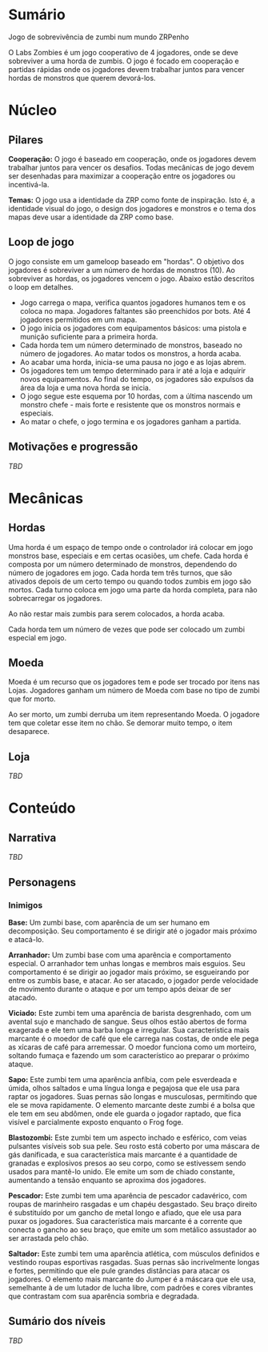 # Sumário

Jogo de sobrevivência de zumbi num mundo ZRPenho

O Labs Zombies é um jogo cooperativo de 4 jogadores, onde se deve sobreviver a uma horda de zumbis. O jogo é focado em cooperação e partidas rápidas onde os jogadores devem trabalhar juntos para vencer hordas de monstros que querem devorá-los.

# Núcleo

## Pilares

**Cooperação:** O jogo é baseado em cooperação, onde os jogadores devem trabalhar juntos para vencer os desafios. Todas mecânicas de jogo devem ser desenhadas para maximizar a cooperação entre os jogadores ou incentivá-la.

**Temas:** O jogo usa a identidade da ZRP como fonte de inspiração. Isto é, a identidade visual do jogo, o design dos jogadores e monstros e o tema dos mapas deve usar a identidade da ZRP como base.

## Loop de jogo

O jogo consiste em um gameloop baseado em "hordas". O objetivo dos jogadores é sobreviver a um número de hordas de monstros (10). Ao sobreviver as hordas, os jogadores vencem o jogo. Abaixo estão descritos o loop em detalhes.

- Jogo carrega o mapa, verifica quantos jogadores humanos tem e os coloca no mapa. Jogadores faltantes são preenchidos por bots. Até 4 jogadores permitidos em um mapa.
- O jogo inicia os jogadores com equipamentos básicos: uma pistola e munição suficiente para a primeira horda.
- Cada horda tem um número determinado de monstros, baseado no número de jogadores. Ao matar todos os monstros, a horda acaba.
- Ao acabar uma horda, inicia-se uma pausa no jogo e as lojas abrem.
- Os jogadores tem um tempo determinado para ir até a loja e adquirir novos equipamentos. Ao final do tempo, os jogadores são expulsos da área da loja e uma nova horda se inicia.
- O jogo segue este esquema por 10 hordas, com a última nascendo um monstro chefe - mais forte e resistente que os monstros normais e especiais.
- Ao matar o chefe, o jogo termina e os jogadores ganham a partida.

## Motivações e progressão

*TBD*

# Mecânicas

## Hordas

Uma horda é um espaço de tempo onde o controlador irá colocar em jogo monstros base, especiais e em certas ocasiões, um chefe. Cada horda é composta por um número determinado de monstros, dependendo do número de jogadores em jogo. Cada horda tem três turnos, que são ativados depois de um certo tempo ou quando todos zumbis em jogo são mortos. Cada turno coloca em jogo uma parte da horda completa, para não sobrecarregar os jogadores.

Ao não restar mais zumbis para serem colocados, a horda acaba.

Cada horda tem um número de vezes que pode ser colocado um zumbi especial em jogo.

## Moeda

Moeda é um recurso que os jogadores tem e pode ser trocado por itens nas Lojas. Jogadores ganham um número de Moeda com base no tipo de zumbi que for morto.

Ao ser morto, um zumbi derruba um item representando Moeda. O jogadore tem que coletar esse item no chão. Se demorar muito tempo, o item desaparece.

## Loja

*TBD*

# Conteúdo

## Narrativa

*TBD*

## Personagens

### Inimigos

**Base:** Um zumbi base, com aparência de um ser humano em decomposição. Seu comportamento é se dirigir até o jogador mais próximo e atacá-lo.

**Arranhador:** Um zumbi base com uma aparência e comportamento especial. O arranhador tem unhas longas e membros mais esguios. Seu comportamento é se dirigir ao jogador mais próximo, se esgueirando por entre os zumbis base, e atacar. Ao ser atacado, o jogador perde velocidade de movimento durante o ataque e por um tempo após deixar de ser atacado.

**Viciado:** Este zumbi tem uma aparência de barista desgrenhado, com um avental sujo e manchado de sangue. Seus olhos estão abertos de forma exagerada e ele tem uma barba longa e irregular. Sua característica mais marcante é o moedor de café que ele carrega nas costas, de onde ele pega as xícaras de café para arremessar. O moedor funciona como um morteiro, soltando fumaça e fazendo um som característico ao preparar o próximo ataque.  

**Sapo:** Este zumbi tem uma aparência anfíbia, com pele esverdeada e úmida, olhos saltados e uma língua longa e pegajosa que ele usa para raptar os jogadores. Suas pernas são longas e musculosas, permitindo que ele se mova rapidamente. O elemento marcante deste zumbi é a bolsa que ele tem em seu abdômen, onde ele guarda o jogador raptado, que fica visível e parcialmente exposto enquanto o Frog foge.  

**Blastozombi:** Este zumbi tem um aspecto inchado e esférico, com veias pulsantes visíveis sob sua pele. Seu rosto está coberto por uma máscara de gás danificada, e sua característica mais marcante é a quantidade de granadas e explosivos presos ao seu corpo, como se estivessem sendo usados para mantê-lo unido. Ele emite um som de chiado constante, aumentando a tensão enquanto se aproxima dos jogadores.  

**Pescador:** Este zumbi tem uma aparência de pescador cadavérico, com roupas de marinheiro rasgadas e um chapéu desgastado. Seu braço direito é substituído por um gancho de metal longo e afiado, que ele usa para puxar os jogadores. Sua característica mais marcante é a corrente que conecta o gancho ao seu braço, que emite um som metálico assustador ao ser arrastada pelo chão.  

**Saltador:** Este zumbi tem uma aparência atlética, com músculos definidos e vestindo roupas esportivas rasgadas. Suas pernas são incrivelmente longas e fortes, permitindo que ele pule grandes distâncias para atacar os jogadores. O elemento mais marcante do Jumper é a máscara que ele usa, semelhante à de um lutador de lucha libre, com padrões e cores vibrantes que contrastam com sua aparência sombria e degradada.

## Sumário dos níveis

*TBD*